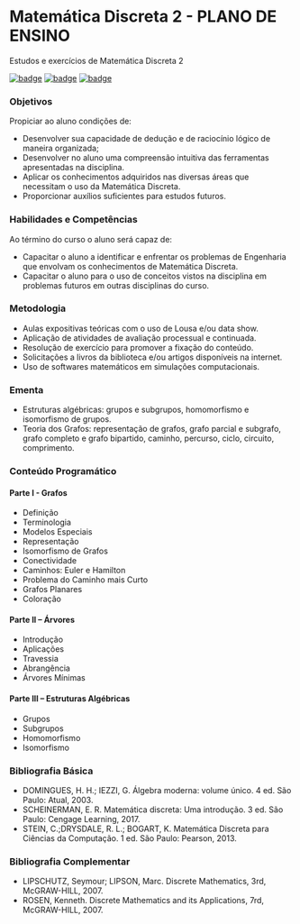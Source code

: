 # Matemática Discreta 2 - PLANO DE ENSINO
Estudos e exercícios de Matemática Discreta 2

[![badge](https://img.shields.io/badge/MD2-Playlist-red)](https://www.youtube.com/playlist?list=PL8aWdrmfXHiL57IFpt_7Nfee70VAjRyq9)
[![badge](https://img.shields.io/badge/MD2-Site-blue)](https://allanarquivos.wordpress.com/2018/04/20/matematica-discreta-ii-2018-1/)
[![badge](https://img.shields.io/badge/MD2-Apostila-yellow)](https://drive.google.com/file/d/1AQMT-PONOXYLiymP9xzfdeRrnJhrt5fN/view)

### Objetivos 
Propiciar ao aluno condições de:
- Desenvolver sua capacidade de dedução e de raciocínio lógico de maneira organizada;
- Desenvolver no aluno uma compreensão intuitiva das ferramentas apresentadas na disciplina.
- Aplicar os conhecimentos adquiridos nas diversas áreas que necessitam o uso da Matemática Discreta.
- Proporcionar auxílios suficientes para estudos futuros.
### Habilidades e Competências 
Ao término do curso o aluno será capaz de:
- Capacitar o aluno a identificar e enfrentar os problemas de Engenharia que envolvam os conhecimentos de Matemática Discreta.
- Capacitar o aluno para o uso de conceitos vistos na disciplina em problemas futuros em outras disciplinas do curso. 
### Metodologia
- Aulas expositivas teóricas com o uso de Lousa e/ou data show.
- Aplicação de atividades de avaliação processual e continuada.
- Resolução de exercício para promover a fixação do conteúdo.
- Solicitações a livros da biblioteca e/ou artigos disponíveis na internet.
- Uso de softwares matemáticos em simulações computacionais.
### Ementa
- Estruturas algébricas: grupos e subgrupos, homomorfismo e isomorfismo de grupos.
- Teoria dos Grafos: representação de grafos, grafo parcial e subgrafo, grafo completo e grafo bipartido, caminho, percurso, ciclo, circuito, comprimento.
### Conteúdo Programático 
#### Parte I - Grafos
- Definição
- Terminologia
- Modelos Especiais
- Representação
- Isomorfismo de Grafos
- Conectividade
- Caminhos: Euler e Hamilton
- Problema do Caminho mais Curto
- Grafos Planares
- Coloração
#### Parte II – Árvores
- Introdução
- Aplicações
- Travessia
- Abrangência
- Árvores Mínimas
#### Parte III – Estruturas Algébricas
- Grupos
- Subgrupos
- Homomorfismo
- Isomorfismo
### Bibliografia Básica 
- DOMINGUES, H. H.; IEZZI, G. Álgebra moderna: volume único. 4 ed. São Paulo: Atual, 2003.
- SCHEINERMAN, E. R. Matemática discreta: Uma introdução. 3 ed. São Paulo: Cengage Learning, 2017.
- STEIN, C.;DRYSDALE, R. L.; BOGART, K. Matemática Discreta para Ciências da Computação. 1 ed. São Paulo: Pearson, 2013.
### Bibliografia Complementar 
- LIPSCHUTZ, Seymour; LIPSON, Marc. Discrete Mathematics, 3rd, McGRAW-HILL, 2007.
- ROSEN, Kenneth. Discrete Mathematics and its Applications, 7rd, McGRAW-HILL, 2007.
